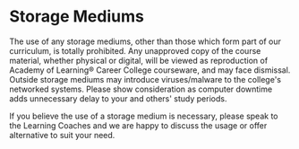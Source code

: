 # Storage Mediums
The use of any storage mediums, other than those which form part of our curriculum, is totally prohibited. Any unapproved copy of the course material, whether physical or digital, will be viewed as reproduction of Academy of Learning® Career College courseware, and may face dismissal. Outside storage mediums may introduce viruses/malware to the college's networked systems. Please show consideration as computer downtime adds unnecessary delay to your and others' study periods.

If you believe the use of a storage medium is necessary, please speak to the Learning Coaches and we are happy to discuss the usage or offer alternative to suit your need.